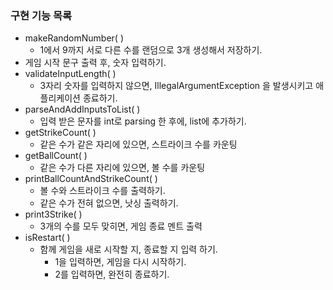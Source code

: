 ### 구현 기능 목록

- makeRandomNumber( )
  - 1에서 9까지 서로 다른 수를 랜덤으로 3개 생성해서 저장하기.
- 게임 시작 문구 출력 후, 숫자 입력하기.
- validateInputLength( )
  - 3자리 숫자를 입력하지 않으면, IllegalArgumentException 을 발생시키고 애플리케이션 종료하기.
- parseAndAddInputsToList( )
  - 입력 받은 문자를 int로 parsing 한 후에, list에 추가하기.
- getStrikeCount( )
  - 같은 수가 같은 자리에 있으면, 스트라이크 수를 카운팅
- getBallCount( )
  - 같은 수가 다른 자리에 있으면, 볼 수를 카운팅
- printBallCountAndStrikeCount( )
  - 볼 수와 스트라이크 수를 출력하기.
  - 같은 수가 전혀 없으면, 낫싱 출력하기.
- print3Strike( )
  - 3개의 수를 모두 맞히면, 게임 종료 멘트 출력
- isRestart( )
  - 함께 게임을 새로 시작할 지, 종료할 지 입력 하기.
    - 1을 입력하면, 게임을 다시 시작하기.
    - 2를 입력하면, 완전히 종료하기.
